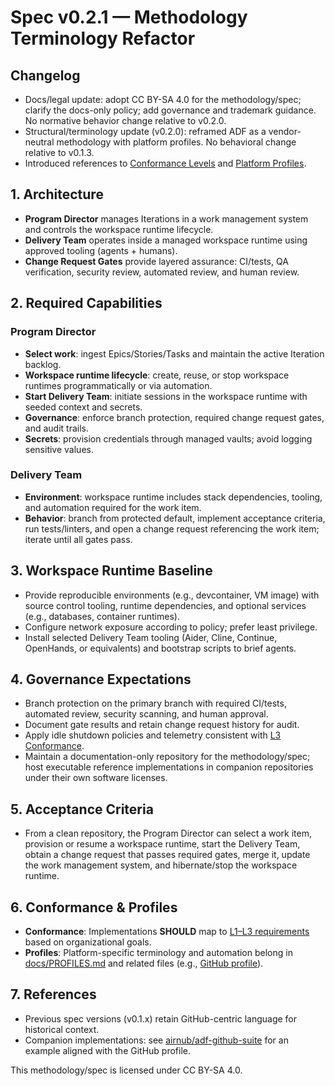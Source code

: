# Spec v0.2.1 — Methodology Terminology Refactor

## Changelog

- Docs/legal update: adopt CC BY-SA 4.0 for the methodology/spec; clarify the docs-only policy; add governance and trademark guidance. No normative behavior change relative to v0.2.0.
- Structural/terminology update (v0.2.0): reframed ADF as a vendor-neutral methodology with platform profiles. No behavioral change relative to v0.1.3.
- Introduced references to [Conformance Levels](../CONFORMANCE.md) and [Platform Profiles](../PROFILES.md).

## 1. Architecture
- **Program Director** manages Iterations in a work management system and controls the workspace runtime lifecycle.
- **Delivery Team** operates inside a managed workspace runtime using approved tooling (agents + humans).
- **Change Request Gates** provide layered assurance: CI/tests, QA verification, security review, automated review, and human review.

## 2. Required Capabilities
### Program Director
- **Select work**: ingest Epics/Stories/Tasks and maintain the active Iteration backlog.
- **Workspace runtime lifecycle**: create, reuse, or stop workspace runtimes programmatically or via automation.
- **Start Delivery Team**: initiate sessions in the workspace runtime with seeded context and secrets.
- **Governance**: enforce branch protection, required change request gates, and audit trails.
- **Secrets**: provision credentials through managed vaults; avoid logging sensitive values.

### Delivery Team
- **Environment**: workspace runtime includes stack dependencies, tooling, and automation required for the work item.
- **Behavior**: branch from protected default, implement acceptance criteria, run tests/linters, and open a change request referencing the work item; iterate until all gates pass.

## 3. Workspace Runtime Baseline
- Provide reproducible environments (e.g., devcontainer, VM image) with source control tooling, runtime dependencies, and optional services (e.g., databases, container runtimes).
- Configure network exposure according to policy; prefer least privilege.
- Install selected Delivery Team tooling (Aider, Cline, Continue, OpenHands, or equivalents) and bootstrap scripts to brief agents.

## 4. Governance Expectations
- Branch protection on the primary branch with required CI/tests, automated review, security scanning, and human approval.
- Document gate results and retain change request history for audit.
- Apply idle shutdown policies and telemetry consistent with [L3 Conformance](../CONFORMANCE.md).
- Maintain a documentation-only repository for the methodology/spec; host executable reference implementations in companion repositories under their own software licenses.

## 5. Acceptance Criteria
- From a clean repository, the Program Director can select a work item, provision or resume a workspace runtime, start the Delivery Team, obtain a change request that passes required gates, merge it, update the work management system, and hibernate/stop the workspace runtime.

## 6. Conformance & Profiles
- **Conformance**: Implementations **SHOULD** map to [L1–L3 requirements](../CONFORMANCE.md) based on organizational goals.
- **Profiles**: Platform-specific terminology and automation belong in [docs/PROFILES.md](../PROFILES.md) and related files (e.g., [GitHub profile](../profiles/github.md)).

## 7. References
- Previous spec versions (v0.1.x) retain GitHub-centric language for historical context.
- Companion implementations: see [airnub/adf-github-suite](https://github.com/airnub/adf-github-suite) for an example aligned with the GitHub profile.

This methodology/spec is licensed under CC BY-SA 4.0.
